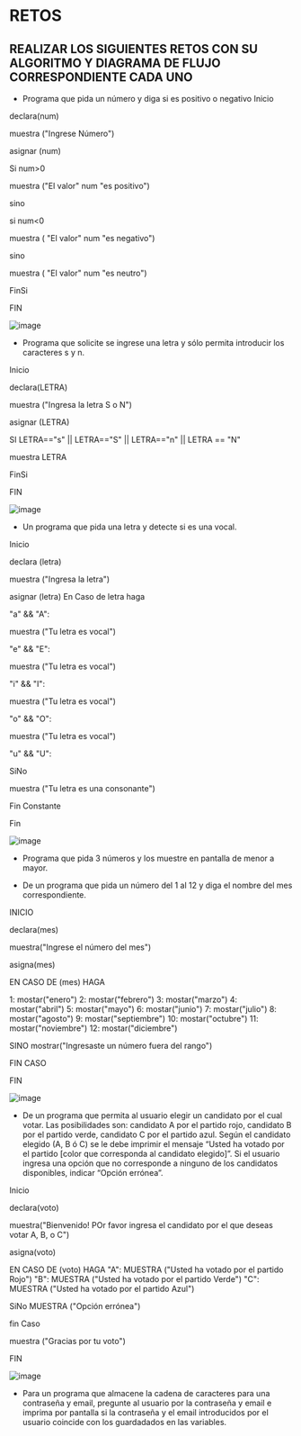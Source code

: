 # RETOS
## REALIZAR LOS SIGUIENTES RETOS CON SU ALGORITMO Y DIAGRAMA DE FLUJO CORRESPONDIENTE CADA UNO 

* Programa que pida un número y diga si es positivo o negativo
Inicio

declara(num)

muestra ("Ingrese Número")

asignar (num)

Si num>0

muestra ("El valor" num "es positivo")

sino

  si num<0

muestra ( "El valor" num "es negativo")

  sino 
  
  muestra ( "El valor" num "es neutro")

FinSi

FIN

![image](https://user-images.githubusercontent.com/101668305/161143498-8ff5a63a-dfde-4da8-86bc-5302b53bfb34.png)


* Programa que solicite se ingrese una letra y sólo permita introducir los caracteres s y n.

Inicio

declara(LETRA)

muestra ("Ingresa la letra S o N")

asignar (LETRA)

SI LETRA=="s" || LETRA=="S" || LETRA=="n" || LETRA == "N"

muestra LETRA

FinSi

FIN

![image](https://user-images.githubusercontent.com/101668305/161140742-764f76f0-7b5c-42a0-8f18-36218ddb7e3f.png)

* Un programa que pida una letra y detecte si es una vocal. 

Inicio

declara (letra)

muestra ("Ingresa la letra")

asignar (letra)
 En Caso de letra haga

"a" && "A":

muestra ("Tu letra es vocal")

"e" && "E":

muestra ("Tu letra es vocal")

"i" && "I":

muestra ("Tu letra es vocal")

 "o" && "O":

muestra ("Tu letra es vocal")

"u" && "U":
 
 SiNo 
 
 muestra ("Tu letra es una consonante")

Fin Constante

Fin

![image](https://user-images.githubusercontent.com/101668305/161145407-6915703d-28d2-4aea-a28f-17df0b0bd8b3.png)

* Programa que pida 3 números y los muestre en pantalla de menor a mayor.  


* De un programa que pida un número del 1 al 12 y diga el nombre del mes correspondiente.

INICIO

declara(mes)

muestra("Ingrese el número del mes")

asigna(mes)

EN CASO DE (mes) HAGA

1: mostar("enero")
2: mostar("febrero")
3: mostar("marzo") 
4: mostar("abril") 
5: mostar("mayo")
6: mostar("junio") 
7: mostar("julio")
8: mostar("agosto")
9: mostar("septiembre")
10: mostar("octubre")
11: mostar("noviembre")
12: mostar("diciembre")

SINO 
mostrar("Ingresaste un número fuera del rango") 

FIN CASO

FIN

![image](https://user-images.githubusercontent.com/101668305/161169459-6d4301a3-f096-4b75-985f-9cc0451fde1b.png)




* De un programa que permita al usuario elegir un candidato por el cual votar. Las posibilidades son: candidato A por el partido rojo, candidato B por el partido verde, candidato C por el partido azul. Según el candidato elegido (A, B ó C) se le debe imprimir el mensaje “Usted ha votado por el partido [color que corresponda al candidato elegido]”. Si el usuario ingresa una opción que no corresponde a ninguno de los candidatos disponibles, indicar “Opción errónea”.

Inicio

declara(voto)

muestra("Bienvenido! POr favor ingresa el candidato por el que deseas votar A, B, o C")

asigna(voto)

EN CASO DE (voto) HAGA
"A":
MUESTRA ("Usted ha votado por el partido Rojo")
"B":
MUESTRA ("Usted ha votado por el partido Verde")
"C":
MUESTRA ("Usted ha votado por el partido Azul")

SiNo
MUESTRA ("Opción errónea")

fin Caso

muestra ("Gracias por tu voto")

FIN

![image](https://user-images.githubusercontent.com/101668305/161360839-5d137029-1b15-4dea-9189-78904b315897.png)



* Para un programa que almacene la cadena de caracteres para una contraseña y email, pregunte al usuario por la contraseña y email e imprima por pantalla si la contraseña y el email introducidos por el usuario coincide con los guardadados en las variables.



